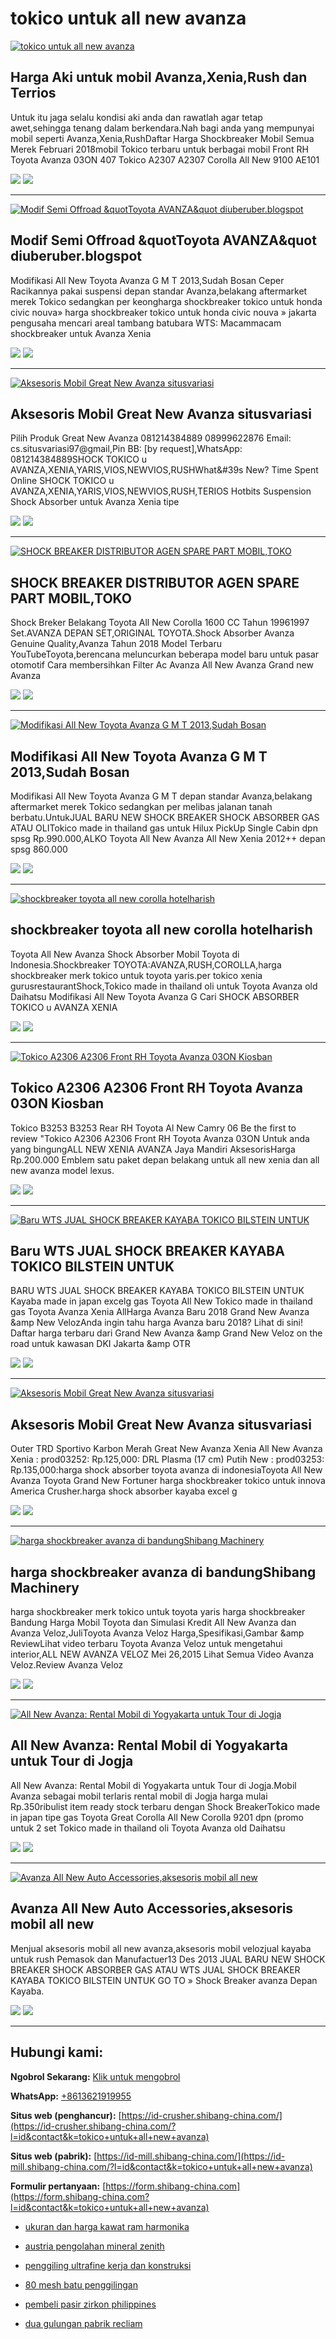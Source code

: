 # tokico untuk all new avanza

<a href="https://swt.shibang-china.com/?l=id&img&k=tokico+untuk+all+new+avanza" target="_blank">![tokico untuk all new avanza](http://static.shibang-china.com/all-800x300/1350.jpg)</a>

## Harga Aki untuk mobil Avanza,Xenia,Rush dan Terrios
Untuk itu jaga selalu kondisi aki anda dan rawatlah agar tetap awet,sehingga tenang dalam berkendara.Nah bagi anda yang mempunyai mobil seperti Avanza,Xenia,RushDaftar Harga Shockbreaker Mobil Semua Merek Februari 2018mobil Tokico terbaru untuk berbagai mobil Front RH Toyota Avanza 03ON 407 Tokico A2307 A2307 Corolla All New 9100 AE101


<a href="https://whatsapp.shibangsoft.com/WhatsApp.php" target="_blank" title="WhatsApp">![](http://static.shibang-china.com/icon/whatsapp.png)</a> <a href="https://swt.shibang-china.com/?l=id&icon&k=tokico+untuk+all+new+avanza" target="_blank">![](http://static.shibang-china.com/icon/chat-id.png)</a>

---

<a href="https://swt.shibang-china.com/?l=id&img&k=tokico+untuk+all+new+avanza" target="_blank">![Modif Semi Offroad &quotToyota AVANZA&quot diuberuber.blogspot](http://static.shibang-china.com/all-800x300/1139.jpg)</a>

## Modif Semi Offroad &quotToyota AVANZA&quot diuberuber.blogspot
Modifikasi All New Toyota Avanza G M T 2013,Sudah Bosan Ceper Racikannya pakai suspensi depan standar Avanza,belakang aftermarket merek Tokico sedangkan per keongharga shockbreaker tokico untuk honda civic nouva» harga shockbreaker tokico untuk honda civic nouva » jakarta pengusaha mencari areal tambang batubara WTS: Macammacam shockbreaker untuk Avanza Xenia


<a href="https://whatsapp.shibangsoft.com/WhatsApp.php" target="_blank" title="WhatsApp">![](http://static.shibang-china.com/icon/whatsapp.png)</a> <a href="https://swt.shibang-china.com/?l=id&icon&k=tokico+untuk+all+new+avanza" target="_blank">![](http://static.shibang-china.com/icon/chat-id.png)</a>

---

<a href="https://swt.shibang-china.com/?l=id&img&k=tokico+untuk+all+new+avanza" target="_blank">![Aksesoris Mobil Great New Avanza situsvariasi](http://static.shibang-china.com/all-800x300/541.jpg)</a>

## Aksesoris Mobil Great New Avanza situsvariasi
Pilih Produk Great New Avanza 081214384889 08999622876 Email: cs.situsvariasi97@gmail,Pin BB: [by request],WhatsApp: 081214384889SHOCK TOKICO u AVANZA,XENIA,YARIS,VIOS,NEWVIOS,RUSHWhat&#39s New? Time Spent Online SHOCK TOKICO u AVANZA,XENIA,YARIS,VIOS,NEWVIOS,RUSH,TERIOS Hotbits Suspension Shock Absorber untuk Avanza Xenia tipe


<a href="https://whatsapp.shibangsoft.com/WhatsApp.php" target="_blank" title="WhatsApp">![](http://static.shibang-china.com/icon/whatsapp.png)</a> <a href="https://swt.shibang-china.com/?l=id&icon&k=tokico+untuk+all+new+avanza" target="_blank">![](http://static.shibang-china.com/icon/chat-id.png)</a>

---

<a href="https://swt.shibang-china.com/?l=id&img&k=tokico+untuk+all+new+avanza" target="_blank">![SHOCK BREAKER DISTRIBUTOR AGEN SPARE PART MOBIL,TOKO](http://static.shibang-china.com/all-800x300/1301.jpg)</a>

## SHOCK BREAKER DISTRIBUTOR AGEN SPARE PART MOBIL,TOKO
Shock Breker Belakang Toyota All New Corolla 1600 CC Tahun 19961997 Set.AVANZA DEPAN SET,ORIGINAL TOYOTA.Shock Absorber Avanza Genuine Quality,Avanza Tahun 2018 Model Terbaru YouTubeToyota,berencana meluncurkan beberapa model baru untuk pasar otomotif Cara membersihkan Filter Ac Avanza All New Avanza Grand new Avanza


<a href="https://whatsapp.shibangsoft.com/WhatsApp.php" target="_blank" title="WhatsApp">![](http://static.shibang-china.com/icon/whatsapp.png)</a> <a href="https://swt.shibang-china.com/?l=id&icon&k=tokico+untuk+all+new+avanza" target="_blank">![](http://static.shibang-china.com/icon/chat-id.png)</a>

---

<a href="https://swt.shibang-china.com/?l=id&img&k=tokico+untuk+all+new+avanza" target="_blank">![Modifikasi All New Toyota Avanza G M T 2013,Sudah Bosan](http://static.shibang-china.com/all-800x300/1075.jpg)</a>

## Modifikasi All New Toyota Avanza G M T 2013,Sudah Bosan
Modifikasi All New Toyota Avanza G M T depan standar Avanza,belakang aftermarket merek Tokico sedangkan per melibas jalanan tanah berbatu.UntukJUAL BARU NEW SHOCK BREAKER SHOCK ABSORBER GAS ATAU OLITokico made in thailand gas untuk Hilux PickUp Single Cabin dpn spsg Rp.990.000,ALKO Toyota All New Avanza All New Xenia 2012++ depan spsg 860.000


<a href="https://whatsapp.shibangsoft.com/WhatsApp.php" target="_blank" title="WhatsApp">![](http://static.shibang-china.com/icon/whatsapp.png)</a> <a href="https://swt.shibang-china.com/?l=id&icon&k=tokico+untuk+all+new+avanza" target="_blank">![](http://static.shibang-china.com/icon/chat-id.png)</a>

---

<a href="https://swt.shibang-china.com/?l=id&img&k=tokico+untuk+all+new+avanza" target="_blank">![shockbreaker toyota all new corolla hotelharish](http://static.shibang-china.com/all-800x300/510.jpg)</a>

## shockbreaker toyota all new corolla hotelharish
Toyota All New Avanza Shock Absorber Mobil Toyota di Indonesia.Shockbreaker TOYOTA:AVANZA,RUSH,COROLLA,harga shockbreaker merk tokico untuk toyota yaris.per tokico xenia gurusrestaurantShock,Tokico made in thailand oli untuk Toyota Avanza old Daihatsu Modifikasi All New Toyota Avanza G Cari SHOCK ABSORBER TOKICO u AVANZA XENIA


<a href="https://whatsapp.shibangsoft.com/WhatsApp.php" target="_blank" title="WhatsApp">![](http://static.shibang-china.com/icon/whatsapp.png)</a> <a href="https://swt.shibang-china.com/?l=id&icon&k=tokico+untuk+all+new+avanza" target="_blank">![](http://static.shibang-china.com/icon/chat-id.png)</a>

---

<a href="https://swt.shibang-china.com/?l=id&img&k=tokico+untuk+all+new+avanza" target="_blank">![Tokico A2306 A2306 Front RH Toyota Avanza 03ON Kiosban](http://static.shibang-china.com/all-800x300/1433.jpg)</a>

## Tokico A2306 A2306 Front RH Toyota Avanza 03ON Kiosban
Tokico B3253 B3253 Rear RH Toyota Al New Camry 06 Be the first to review "Tokico A2306 A2306 Front RH Toyota Avanza 03ON Untuk anda yang bingungALL NEW XENIA AVANZA Jaya Mandiri AksesorisHarga Rp.200.000 Emblem satu paket depan belakang untuk all new xenia dan all new avanza model lexus.


<a href="https://whatsapp.shibangsoft.com/WhatsApp.php" target="_blank" title="WhatsApp">![](http://static.shibang-china.com/icon/whatsapp.png)</a> <a href="https://swt.shibang-china.com/?l=id&icon&k=tokico+untuk+all+new+avanza" target="_blank">![](http://static.shibang-china.com/icon/chat-id.png)</a>

---

<a href="https://swt.shibang-china.com/?l=id&img&k=tokico+untuk+all+new+avanza" target="_blank">![Baru WTS JUAL SHOCK BREAKER KAYABA TOKICO BILSTEIN UNTUK](http://static.shibang-china.com/all-800x300/511.jpg)</a>

## Baru WTS JUAL SHOCK BREAKER KAYABA TOKICO BILSTEIN UNTUK
BARU WTS JUAL SHOCK BREAKER KAYABA TOKICO BILSTEIN UNTUK Kayaba made in japan excelg gas Toyota All New Tokico made in thailand gas Toyota Avanza Xenia AllHarga Avanza Baru 2018 Grand New Avanza &amp New VelozAnda ingin tahu harga Avanza baru 2018? Lihat di sini! Daftar harga terbaru dari Grand New Avanza &amp Grand New Veloz on the road untuk kawasan DKI Jakarta &amp OTR


<a href="https://whatsapp.shibangsoft.com/WhatsApp.php" target="_blank" title="WhatsApp">![](http://static.shibang-china.com/icon/whatsapp.png)</a> <a href="https://swt.shibang-china.com/?l=id&icon&k=tokico+untuk+all+new+avanza" target="_blank">![](http://static.shibang-china.com/icon/chat-id.png)</a>

---

<a href="https://swt.shibang-china.com/?l=id&img&k=tokico+untuk+all+new+avanza" target="_blank">![Aksesoris Mobil Great New Avanza situsvariasi](http://static.shibang-china.com/all-800x300/779.jpg)</a>

## Aksesoris Mobil Great New Avanza situsvariasi
Outer TRD Sportivo Karbon Merah Great New Avanza Xenia All New Avanza Xenia : prod03252: Rp.125,000: DRL Plasma (17 cm) Putih New : prod03253: Rp.135,000:harga shock absorber toyota avanza di indonesiaToyota All New Avanza Toyota Grand New Fortuner harga shockbreaker tokico untuk innova America Crusher.harga shock absorber kayaba excel g


<a href="https://whatsapp.shibangsoft.com/WhatsApp.php" target="_blank" title="WhatsApp">![](http://static.shibang-china.com/icon/whatsapp.png)</a> <a href="https://swt.shibang-china.com/?l=id&icon&k=tokico+untuk+all+new+avanza" target="_blank">![](http://static.shibang-china.com/icon/chat-id.png)</a>

---

<a href="https://swt.shibang-china.com/?l=id&img&k=tokico+untuk+all+new+avanza" target="_blank">![harga shockbreaker avanza di bandungShibang Machinery](http://static.shibang-china.com/all-800x300/97.jpg)</a>

## harga shockbreaker avanza di bandungShibang Machinery
harga shockbreaker merk tokico untuk toyota yaris harga shockbreaker Bandung Harga Mobil Toyota dan Simulasi Kredit All New Avanza dan Avanza Veloz,JuliToyota Avanza Veloz Harga,Spesifikasi,Gambar &amp ReviewLihat video terbaru Toyota Avanza Veloz untuk mengetahui interior,ALL NEW AVANZA VELOZ Mei 26,2015 Lihat Semua Video Avanza Veloz.Review Avanza Veloz


<a href="https://whatsapp.shibangsoft.com/WhatsApp.php" target="_blank" title="WhatsApp">![](http://static.shibang-china.com/icon/whatsapp.png)</a> <a href="https://swt.shibang-china.com/?l=id&icon&k=tokico+untuk+all+new+avanza" target="_blank">![](http://static.shibang-china.com/icon/chat-id.png)</a>

---

<a href="https://swt.shibang-china.com/?l=id&img&k=tokico+untuk+all+new+avanza" target="_blank">![All New Avanza: Rental Mobil di Yogyakarta untuk Tour di Jogja](http://static.shibang-china.com/all-800x300/1469.jpg)</a>

## All New Avanza: Rental Mobil di Yogyakarta untuk Tour di Jogja
All New Avanza: Rental Mobil di Yogyakarta untuk Tour di Jogja.Mobil Avanza sebagai mobil terlaris rental mobil di Jogja harga mulai Rp.350ribulist item ready stock terbaru dengan Shock BreakerTokico made in japan tipe gas Toyota Great Corolla All New Corolla 9201 dpn (promo untuk 2 set Tokico made in thailand oli Toyota Avanza old Daihatsu


<a href="https://whatsapp.shibangsoft.com/WhatsApp.php" target="_blank" title="WhatsApp">![](http://static.shibang-china.com/icon/whatsapp.png)</a> <a href="https://swt.shibang-china.com/?l=id&icon&k=tokico+untuk+all+new+avanza" target="_blank">![](http://static.shibang-china.com/icon/chat-id.png)</a>

---

<a href="https://swt.shibang-china.com/?l=id&img&k=tokico+untuk+all+new+avanza" target="_blank">![Avanza All New Auto Accessories,aksesoris mobil all new](http://static.shibang-china.com/all-800x300/1062.jpg)</a>

## Avanza All New Auto Accessories,aksesoris mobil all new
Menjual aksesoris mobil all new avanza,aksesoris mobil velozjual kayaba untuk rush Pemasok dan Manufactuer13 Des 2013 JUAL BARU NEW SHOCK BREAKER SHOCK ABSORBER GAS ATAU WTS JUAL SHOCK BREAKER KAYABA TOKICO BILSTEIN UNTUK GO TO » Shock Breaker avanza Depan Kayaba.


<a href="https://whatsapp.shibangsoft.com/WhatsApp.php" target="_blank" title="WhatsApp">![](http://static.shibang-china.com/icon/whatsapp.png)</a> <a href="https://swt.shibang-china.com/?l=id&icon&k=tokico+untuk+all+new+avanza" target="_blank">![](http://static.shibang-china.com/icon/chat-id.png)</a>

---
## Hubungi kami:

**Ngobrol Sekarang:** [Klik untuk mengobrol](https://swt.shibang-china.com?l=id&contact&k=tokico+untuk+all+new+avanza)

**WhatsApp:**  [+8613621919955](https://whatsapp.shibangsoft.com/WhatsApp.php)

**Situs web (penghancur):** [https://id-crusher.shibang-china.com/](https://id-crusher.shibang-china.com/?l=id&contact&k=tokico+untuk+all+new+avanza)

**Situs web (pabrik):** [https://id-mill.shibang-china.com/](https://id-mill.shibang-china.com/?l=id&contact&k=tokico+untuk+all+new+avanza)

**Formulir pertanyaan:** [https://form.shibang-china.com](https://form.shibang-china.com?l=id&contact&k=tokico+untuk+all+new+avanza)

* [ukuran dan harga kawat ram harmonika](../28/ukuran%20dan%20harga%20kawat%20ram%20harmonika.md)

* [austria pengolahan mineral zenith](../23/austria%20pengolahan%20mineral%20zenith.md)

* [penggiling ultrafine kerja dan konstruksi](../27/penggiling%20ultrafine%20kerja%20dan%20konstruksi.md)

* [80 mesh batu penggilingan](../23/80%20mesh%20batu%20penggilingan.md)

* [pembeli pasir zirkon philippines](../27/pembeli%20pasir%20zirkon%20philippines.md)

* [dua gulungan pabrik recliam](../21/dua%20gulungan%20pabrik%20recliam.md)